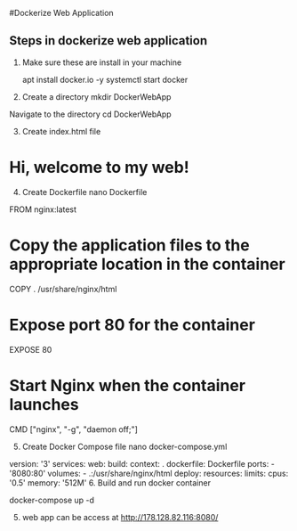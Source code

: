 #Dockerize Web Application

## Steps in dockerize web application

1. Make sure these are install in your machine

   apt install docker.io -y
   systemctl start docker

2. Create a directory
   mkdir DockerWebApp

Navigate to the directory 
   cd DockerWebApp

3. Create index.html file
<!DOCTYPE html>
<html>
<head>
    <title>Welcome to My Web</title>
</head>
<body>
    <h1>Hi, welcome to my web!</h1>
</body>
</html> 

4. Create Dockerfile 
    nano Dockerfile

FROM nginx:latest

# Copy the application files to the appropriate location in the container
COPY . /usr/share/nginx/html

# Expose port 80 for the container
EXPOSE 80

# Start Nginx when the container launches
CMD ["nginx", "-g", "daemon off;"]

5. Create Docker Compose file
 nano docker-compose.yml


version: '3'
services:
  web:
    build:
      context: .
      dockerfile: Dockerfile
    ports:
      - '8080:80'
    volumes:
      - .:/usr/share/nginx/html
    deploy:
      resources:
        limits:
          cpus: '0.5'
          memory: '512M'
6. Build and run docker container

 docker-compose up -d

5. web app can be access at http://178.128.82.116:8080/
